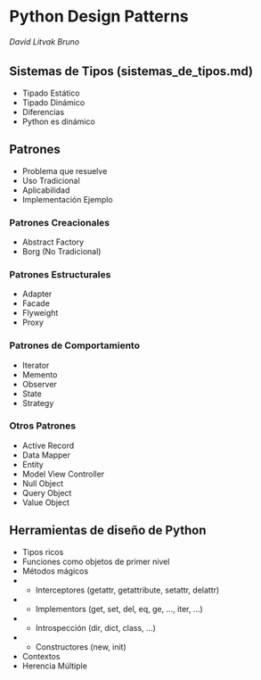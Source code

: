# Python Design Patterns
###### David Litvak Bruno

## Sistemas de Tipos (sistemas_de_tipos.md)
* Tipado Estático
* Tipado Dinámico
* Diferencias
* Python es dinámico

## Patrones
* Problema que resuelve
* Uso Tradicional
* Aplicabilidad
* Implementación Ejemplo

### Patrones Creacionales
* Abstract Factory
* Borg (No Tradicional)

### Patrones Estructurales
* Adapter
* Facade
* Flyweight
* Proxy

### Patrones de Comportamiento
* Iterator
* Memento
* Observer
* State
* Strategy

### Otros Patrones
* Active Record
* Data Mapper
* Entity
* Model View Controller
* Null Object
* Query Object
* Value Object

## Herramientas de diseño de Python
* Tipos ricos
* Funciones como objetos de primer nivel
* Métodos mágicos
* * Interceptores (getattr, getattribute, setattr, delattr)
* * Implementors (get, set, del, eq, ge, ..., iter, ...)
* * Introspección (dir, dict, class, ...)
* * Constructores (new, init)
* Contextos
* Herencia Múltiple
